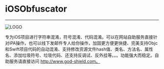 # iOSObfuscator
--------------------------------------------------------
![LOGO](https://github.com/godshield/iOSObfuscator/blob/master/logo.png)



专为iOS项目进行字符串混淆，符号混淆、代码混淆。可以在网站自助服务直接针对iPA操作，也可以线下发邮件专人给你操作，加固更方便更快捷、完美支持Objc和Swift项目代码的自动混淆、支持修改资源文件hash值、类名、方法名、属性名、添加垃圾符号、垃圾代码、还支持反调试、反外挂等。。。功能强大而稳定。自助服务请直接访问 http://www.god-shield.com。
